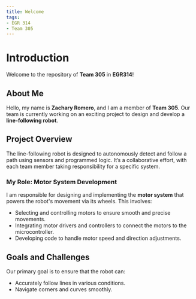 ```yaml
---
title: Welcome
tags:
- EGR 314
- Team 305
---
```


# Introduction

Welcome to the repository of **Team 305** in **EGR314**!

## About Me

Hello, my name is **Zachary Romero**, and I am a member of **Team 305**. Our team is currently working on an exciting project to design and develop a **line-following robot**.

## Project Overview

The line-following robot is designed to autonomously detect and follow a path using sensors and programmed logic. It’s a collaborative effort, with each team member taking responsibility for a specific system.

### My Role: Motor System Development

I am responsible for designing and implementing the **motor system** that powers the robot's movement via its wheels. This involves:
- Selecting and controlling motors to ensure smooth and precise movements.
- Integrating motor drivers and controllers to connect the motors to the microcontroller.
- Developing code to handle motor speed and direction adjustments.

## Goals and Challenges

Our primary goal is to ensure that the robot can:
- Accurately follow lines in various conditions.
- Navigate corners and curves smoothly.
